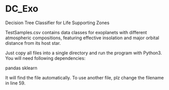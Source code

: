 # DC_Exo
Decision Tree Classifier for Life Supporting Zones

TestSamples.csv contains data classes for exoplanets with different atmospheric compositions, featuring effective insolation and
major orbital distance from its host star.

Just copy all files into a single directory and run the program with Python3. 
You will need following dependencies:

pandas
sklearn

It will find the file automatically.
To use another file, plz change the filename in line 59.




